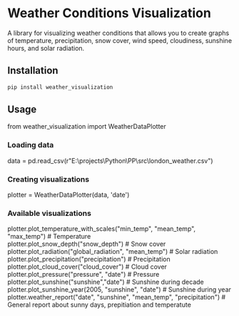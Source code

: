 # Weather Conditions Visualization

A library for visualizing weather conditions that allows you to create graphs of temperature, precipitation, snow cover, wind speed, cloudiness, sunshine hours, and solar radiation.

## Installation

```bash
pip install weather_visualization
```

## Usage

from weather_visualization import WeatherDataPlotter

### Loading data
data = pd.read_csv(r"E:\projects\Python\PP\src\london_weather.csv")

### Creating visualizations
plotter = WeatherDataPlotter(data, 'date')

### Available visualizations
plotter.plot_temperature_with_scales("min_temp", "mean_temp", "max_temp")    # Temperature    
plotter.plot_snow_depth("snow_depth")                                        # Snow cover
plotter.plot_radiation("global_radiation", "mean_temp")                      # Solar radiation
plotter.plot_precipitation("precipitation")                                  # Precipitation
plotter.plot_cloud_cover("cloud_cover")                                      # Cloud cover
plotter.plot_pressure("pressure", "date")                                    # Pressure
plotter.plot_sunshine("sunshine","date")                                     # Sunshine during decade
plotter.plot_sunshine_year(2005, "sunshine", "date")                         # Sunshine during year
plotter.weather_report("date", "sunshine", "mean_temp", "precipitation")     # General report about sunny days, prepitiation and temperatute

